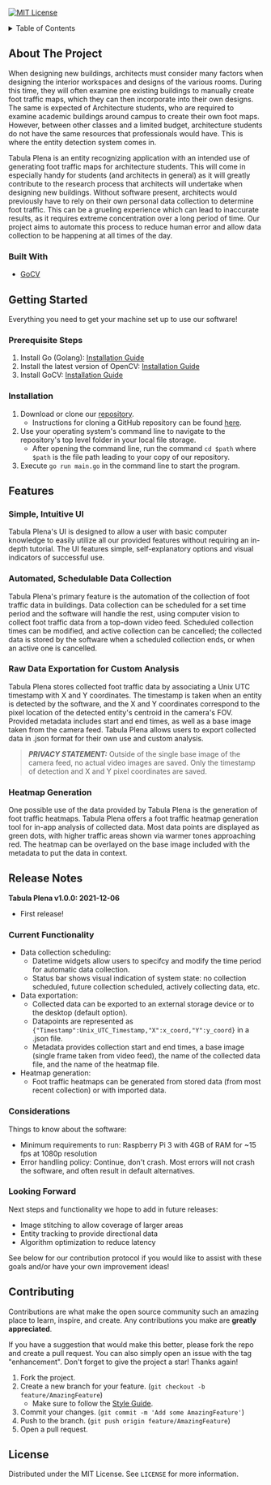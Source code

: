 [![MIT License][license-shield]][license-url]


<!-- TABLE OF CONTENTS -->
<details>
  <summary>Table of Contents</summary>
  <ol>
    <li><a href="#about-the-project">About The Project</a></li>
    <li><a href="#getting-started">Getting Started</a></li>
    <li><a href="#features">Features</a></li>
    <li><a href="#release-notes">Release Notes</a></li>
    <li><a href="#contributing">Contributing</a></li>
  </ol>
</details>



<!-- ABOUT THE PROJECT -->
## About The Project

When designing new buildings, architects must consider many factors when designing the interior workspaces and designs of the various rooms. During this time, they will often examine pre existing buildings to manually create foot traffic maps, which they can then incorporate into their own designs. The same is expected of Architecture students, who are required to examine academic buildings around campus to create their own foot maps. However, between other classes and a limited budget, architecture students do not have the same resources that professionals would have. This is where the entity detection system comes in.

Tabula Plena is an entity recognizing application with an intended use of generating foot traffic maps for architecture students. This will come in especially handy for students (and architects in general) as it will greatly contribute to the research process that architects will undertake when designing new buildings. Without software present, architects would previously have to rely on their own personal data collection to determine foot traffic. This can be a grueling experience which can lead to inaccurate results, as it requires extreme concentration over a long period of time. Our project aims to automate this process to reduce human error and allow data collection to be happening at all times of the day.


### Built With

* [GoCV](https://gocv.io/)


<!-- GETTING STARTED -->
## Getting Started

Everything you need to get your machine set up to use our software!

### Prerequisite Steps
1. Install Go (Golang): [Installation Guide](https://go.dev/doc/install)
2. Install the latest version of OpenCV: [Installation Guide](https://docs.opencv.org/4.x/df/d65/tutorial_table_of_content_introduction.html)
3. Install GoCV: [Installation Guide](https://gocv.io/getting-started/)

### Installation
1. Download or clone our [repository](https://github.com/pavanramadass/-Entity-Traffic-Map).
    - Instructions for cloning a GitHub repository can be found [here](https://docs.github.com/en/repositories/creating-and-managing-repositories/cloning-a-repository).
2. Use your operating system's command line to navigate to the repository's top level folder in your local file storage.
    - After opening the command line, run the command `cd $path` where `$path` is the file path leading to your copy of our repository.
3. Execute `go run main.go` in the command line to start the program.

<!-- FEATURES -->
## Features

### Simple, Intuitive UI
Tabula Plena's UI is designed to allow a user with basic computer knowledge to easily utilize all our provided features without requiring an in-depth tutorial. The UI features simple, self-explanatory options and visual indicators of successful use.

### Automated, Schedulable Data Collection
Tabula Plena's primary feature is the automation of the collection of foot traffic data in buildings. Data collection can be scheduled for a set time period and the software will handle the rest, using computer vision to collect foot traffic data from a top-down video feed. Scheduled collection times can be modified, and active collection can be cancelled; the collected data is stored by the software when a scheduled collection ends, or when an active one is cancelled. 

### Raw Data Exportation for Custom Analysis
Tabula Plena stores collected foot traffic data by associating a Unix UTC timestamp with X and Y coordinates. The timestamp is taken when an entity is detected by the software, and the X and Y coordinates correspond to the pixel location of the detected entity's centroid in the camera's FOV. Provided metadata includes start and end times, as well as a base image taken from the camera feed. Tabula Plena allows users to export collected data in .json format for their own use and custom analysis.

> ***PRIVACY STATEMENT:*** Outside of the single base image of the camera feed, no actual video images are saved. Only the timestamp of detection and X and Y pixel coordinates are saved.

### Heatmap Generation 
One possible use of the data provided by Tabula Plena is the generation of foot traffic heatmaps. Tabula Plena offers a foot traffic heatmap generation tool for in-app analysis of collected data. Most data points are displayed as green dots, with higher traffic areas shown via warmer tones approaching red. The heatmap can be overlayed on the base image included with the metadata to put the data in context.

<!-- RELEASE NOTES -->
## Release Notes
**Tabula Plena v1.0.0: 2021-12-06**

- First release!

### Current Functionality
- Data collection scheduling:
    - Datetime widgets allow users to specifcy and modify the time period for automatic data collection.
    - Status bar shows visual indication of system state: no collection scheduled, future collection scheduled, actively collecting data, etc.
- Data exportation:
    - Collected data can be exported to an external storage device or to the desktop (default option).
    - Datapoints are represented as `{"Timestamp":Unix_UTC_Timestamp,"X":x_coord,"Y":y_coord}` in a .json file.
    - Metadata provides collection start and end times, a base image (single frame taken from video feed), the name of the collected data file, and the name of the heatmap file.
- Heatmap generation:
    - Foot traffic heatmaps can be generated from stored data (from most recent collection) or with imported data.

### Considerations
Things to know about the software:

- Minimum requirements to run: Raspberry Pi 3 with 4GB of RAM for ~15 fps at 1080p resolution
- Error handling policy: Continue, don't crash. Most errors will not crash the software, and often result in default alternatives.

### Looking Forward
Next steps and functionality we hope to add in future releases:

- Image stitching to allow coverage of larger areas
- Entity tracking to provide directional data 
- Algorithm optimization to reduce latency 

See below for our contribution protocol if you would like to assist with these goals and/or have your own improvement ideas!

####
<!-- CONTRIBUTING -->
## Contributing

Contributions are what make the open source community such an amazing place to learn, inspire, and create. Any contributions you make are **greatly appreciated**.

If you have a suggestion that would make this better, please fork the repo and create a pull request. You can also simply open an issue with the tag "enhancement".
Don't forget to give the project a star! Thanks again!

1. Fork the project.
2. Create a new branch for your feature. (`git checkout -b feature/AmazingFeature`)
    - Make sure to follow the [Style Guide](https://go.dev/doc/effective_go).
3. Commit your changes. (`git commit -m 'Add some AmazingFeature'`)
4. Push to the branch. (`git push origin feature/AmazingFeature`)
5. Open a pull request.

<!-- LICENSE -->
## License

Distributed under the MIT License. See `LICENSE` for more information.

[license-shield]: https://img.shields.io/github/license/othneildrew/Best-README-Template.svg?style=for-the-badge
[license-url]: https://github.com/othneildrew/Best-README-Template/blob/master/LICENSE.txt
